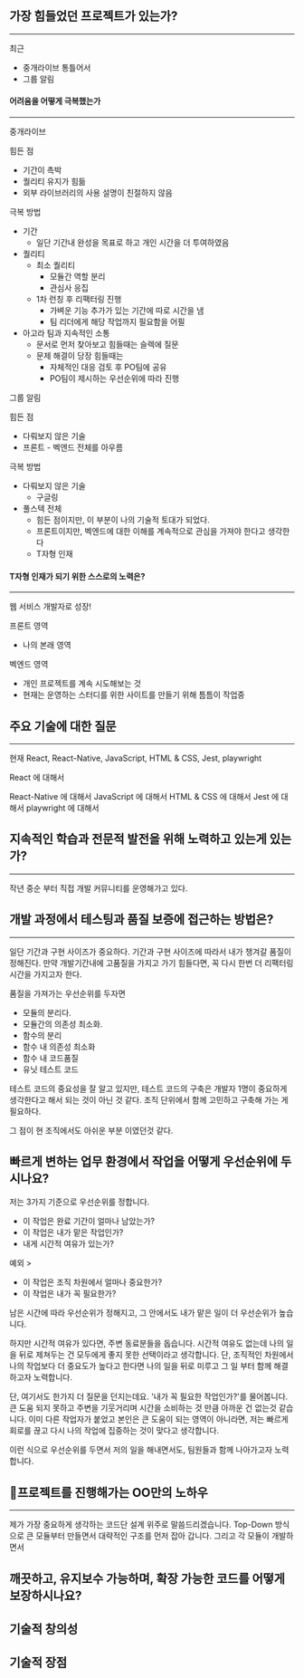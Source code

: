 
## 가장 힘들었던 프로젝트가 있는가?
-----
최근
- 중개라이브
통틀어서
- 그룹 알림


#### 어려움을 어떻게 극복했는가
----
중개라이브

힘든 점
- 기간이 촉박
- 퀄리티 유지가 힘듦
- 외부 라이브러리의 사용 설명이 친절하지 않음

극복 방법
- 기간
	- 일단 기간내 완성을 목표로 하고 개인 시간을 더 투여하였음
- 퀄리티
	- 최소 퀄리티
		- 모듈간 역할 분리
		- 관심사 응집
	- 1차 런칭 후 리팩터링 진행
		- 가벼운 기능 추가가 있는 기간에 따로 시간을 냄
		- 팀 리더에게 해당 작업까지 필요함을 어필
- 아고라 팀과 지속적인 소통
	- 문서로 먼저 찾아보고 힘들때는 슬렉에 질문
	- 문제 해결이 당장 힘들때는
		- 자체적인 대응 검토 후 PO팀에 공유
		- PO팀이 제시하는 우선순위에 따라 진행


그룹 알림

힘든 점
- 다뤄보지 않은 기술
- 프론트 - 벡엔드 전체를 아우름

극복 방법
- 다뤄보지 않은 기술
	- 구글링
- 풀스텍 전체
	- 힘든 점이지만, 이 부분이 나의 기술적 토대가 되었다.
	- 프론트이지만, 벡엔드에 대한 이해를 계속적으로 관심을 가져야 한다고 생각한다
	- T자형 인재


#### T자형 인재가 되기 위한 스스로의 노력은?
----
웹 서비스 개발자로 성장!

프론트 영역
- 나의 본래 영역


벡엔드 영역
- 개인 프로젝트를 계속 시도해보는 것
- 현재는 운영하는 스터디를 위한 사이트를 만들기 위해 틈틈이 작업중



## 주요 기술에 대한 질문
----
현재 React, React-Native, JavaScript, HTML & CSS, Jest, playwright

React 에 대해서

React-Native 에 대해서
JavaScript 에 대해서
HTML & CSS 에 대해서
Jest 에 대해서
playwright 에 대해서







## 지속적인 학습과 전문적 발전을 위해 노력하고 있는게 있는가?
----
작년 중순 부터 직접 개발 커뮤니티를 운영해가고 있다. 



## 개발 과정에서 테스팅과 품질 보증에 접근하는 방법은?
----
일단 기간과 구현 사이즈가 중요하다. 기간과 구현 사이즈에 따라서 내가 챙겨갈 품질이 정해진다. 만약 개발기간내에 고품질을 가지고 가기 힘들다면, 꼭 다시 한번 더 리팩터링 시간을 가지고자 한다.

품질을 가져가는 우선순위를 두자면

- 모듈의 분리다.
- 모듈간의 의존성 최소화.
- 함수의 분리
- 함수 내 의존성 최소화
- 함수 내 코드품질
- 유닛 테스트 코드

테스트 코드의 중요성을 잘 알고 있지만, 테스트 코드의 구축은 개발자 1명이 중요하게 생각한다고 해서 되는 것이 아닌 것 같다. 조직 단위에서 함께 고민하고 구축해 가는 게 필요하다.

그 점이 현 조직에서도 아쉬운 부분 이였던것 같다.




## 빠르게 변하는 업무 환경에서 작업을 어떻게 우선순위에 두시나요?
저는 3가지 기준으로 우선순위를 정합니다.

- 이 작업은 완료 기간이 얼마나 남았는가?
- 이 작업은 내가 맡은 작업인가?
- 내게 시간적 여유가 있는가?

예외 >
- 이 작업은 조직 차원에서 얼마나 중요한가?
- 이 작업은 내가 꼭 필요한가?

남은 시간에 따라 우선순위가 정해지고, 그 안에서도 내가 맡은 일이 더 우선순위가 높습니다.

하지만 시간적 여유가 있다면, 주변 동료분들을 돕습니다. 시간적 여유도 없는데 나의 일을 뒤로 제쳐두는 건 모두에게 좋지 못한 선택이라고 생각합니다.
단, 조직적인 차원에서 나의 작업보다 더 중요도가 높다고 한다면 나의 일을 뒤로 미루고 그 일 부터 함께 해결하고자 노력합니다.

단, 여기서도 한가지 더 질문을 던지는데요.
'내가 꼭 필요한 작업인가?'를 물어봅니다. 큰 도움 되지 못하고 주변을 기웃거리며 시간을 소비하는 것 만큼 아까운 건 없는것 같습니다. 이미 다른 작업자가 붙었고 본인은 큰 도움이 되는 영역이 아니라면, 저는 빠르게 회로를 끊고 다시 나의 작업에 집중하는 것이 맞다고 생각합니다.

이런 식으로 우선순위를 두면서 저의 일을 해내면서도, 팀원들과 함께 나아가고자 노력합니다.


## 프로젝트를 진행해가는 OO만의 노하우
----
제가 가장 중요하게 생각하는 코드단 설계 위주로 말씀드리겠습니다.
Top-Down 방식으로 큰 모듈부터 만들면서 대략적인 구조를 먼저 잡아 갑니다. 그리고 각 모듈이 개발하면서 







## 깨끗하고, 유지보수 가능하며, 확장 가능한 코드를 어떻게 보장하시나요?





## 기술적 창의성




## 기술적 장점

